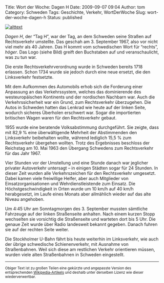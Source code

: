Title: Wort der Woche: Dagen H
Date: 2009-09-07 09:04
Author: tom
Category: Schweden
Tags: Geschichte, Verkehr, WortDerWoche
Slug: wort-der-woche-dagen-h
Status: published

[![alttext](http://www.fiket.de/pic/Dagen_h_150.png)](http://de.wikipedia.org/wiki/Dagen_H)

*Dagen H*, der “Tag H”, war der Tag, an dem Schweden seine Straßen auf
Rechtsverkehr umstellte. Das geschah am 3. September 1967, also vor
nicht viel mehr als 40 Jahren. Das H kommt vom schwedischen Wort für
“rechts”, *höger*. Das Logo (siehe Bild) greift den Buchstaben auf und
veranschaulicht, was zu tun war.

Die erste Rechtsverkehrverordnung wurde in Schweden bereits 1718
erlassen. Schon 1734 wurde sie jedoch durch eine neue ersetzt, die den
Linksverkehr festsetzte.

Mit dem Aufkommen des Automobils erhob sich die Forderung einer
Anpassung an das Verkehrssystem, welches das dominierende des
westeuropäischen Kontinents und der nordischen Nachbarn war. Auch die
Verkehrssicherheit war ein Grund, zum Rechtsverkehr überzugehen. Die
Autos in Schweden hatten das Lenkrad wie heute auf der linken Seite,
wodurch sicheres Überholen erschwert war. Sogar die importierten
britischen Wagen waren für den Rechtsverkehr gebaut.

1955 wurde eine beratende Volksabstimmung durchgeführt. Sie zeigte, dass
mit 82,9 % eine überwältigende Mehrheit der Abstimmenden den
Linksverkehr beibehalten wollte, während lediglich 15,5 % zum
Rechtsverkehr übergehen wollten. Trotz des Ergebnisses beschloss der
Reichstag am 10. Mai 1963 den Übergang Schwedens zum Rechtsverkehr für
das Jahr 1967.

<!--more-->  
Vier Stunden vor der Umstellung und eine Stunde danach war jeglicher
privater Autoverkehr untersagt – in einigen Städten sogar für 24
Stunden. In dieser Zeit wurden alle Verkehrszeichen für den
Rechtsverkehr umgesetzt. Dabei kamen viele freiwillige Helfer, aber auch
Mitglieder von Einsatzorganisationen und Wehrdienstleistende zum
Einsatz. Die Höchstgeschwindigkeit in Orten wurde um 10 km/h auf 40 km/h
herabgesetzt, im Laufe eines Monats aber allmählich wieder auf das alte
Niveau angehoben.

Um 4:45 Uhr am Sonntagmorgen des 3. September mussten sämtliche
Fahrzeuge auf der linken Straßenseite anhalten. Nach einem kurzen Stopp
wechselten sie vorsichtig die Straßenseite und warteten dort bis 5 Uhr.
Die genaue Zeit wurde über Radio landesweit bekannt gegeben. Danach
fuhren sie auf der rechten Seite weiter.

Die Stockholmer U-Bahn fährt bis heute weiterhin im Linksverkehr, wie
auch der übrige schwedische Schienenverkehr, mit Ausnahme von
Straßenbahnen. Weil sich diese am restlichen Verkehr orientieren müssen,
wurden viele alten Straßenbahnen in Schweden eingestellt.

* * * * *

<small>Obiger Text ist zu großen Teilen eine gekürzte und angepasste
Version des entsprechenden
[Wikipedia-Artikels](http://de.wikipedia.org/wiki/Dagen_H) und deshalb
unter derselben Lizenz wie dieser wiederverwertbar.</small>

</p>

